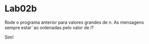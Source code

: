 <h1>Lab02b</h1>
<p>Rode o programa anterior para valores grandes de n. As
mensagens sempre estar˜ao ordenadas pelo valor de i?</p>
<p>Sim! </p>
<img src=""/>
